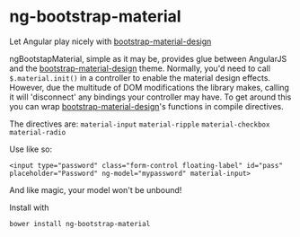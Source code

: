 # ng-bootstrap-material
Let Angular play nicely with [bootstrap-material-design](https://github.com/FezVrasta/bootstrap-material-design)

ngBootstapMaterial, simple as it may be, provides glue between AngularJS and the [bootstrap-material-design](https://github.com/FezVrasta/bootstrap-material-design) theme. Normally, you'd need to call `$.material.init()` in a controller to enable the material design effects. However, due the multitude of DOM modifications the library makes, calling it will 'disconnect' any bindings your controller may have. To get around this you can wrap [bootstrap-material-design](https://github.com/FezVrasta/bootstrap-material-design)'s functions in compile directives.

The directives are:
`material-input`
`material-ripple`
`material-checkbox`
`material-radio`

Use like so:

`<input type="password" class="form-control floating-label" id="pass" placeholder="Password" ng-model="mypassword" material-input>`

And like magic, your model won't be unbound!

Install with

`bower install ng-bootstrap-material`
